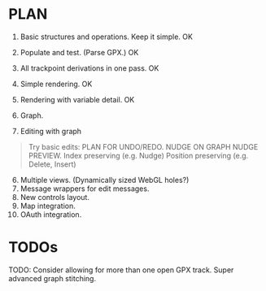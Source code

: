 # PLAN

1. Basic structures and operations. Keep it simple. OK
2. Populate and test. (Parse GPX.) OK
3. All trackpoint derivations in one pass. OK
3. Simple rendering. OK
4. Rendering with variable detail. OK
5. Graph.

6. Editing with graph
> Try basic edits:
> PLAN FOR UNDO/REDO.
> NUDGE ON GRAPH
> NUDGE PREVIEW.
> Index preserving (e.g. Nudge)
> Position preserving (e.g. Delete, Insert)

6. Multiple views. (Dynamically sized WebGL holes?)
7. Message wrappers for edit messages.
8. New controls layout.
9. Map integration.
9. OAuth integration.

# TODOs

TODO: Consider allowing for more than one open GPX track. 
        Super advanced graph stitching.

